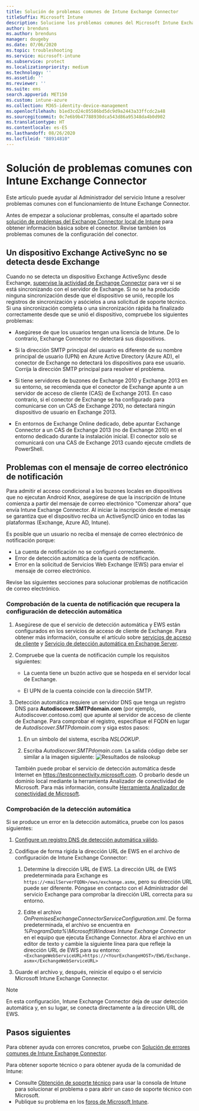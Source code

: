 ```yaml
---
title: Solución de problemas comunes de Intune Exchange Connector
titleSuffix: Microsoft Intune
description: Solucione los problemas comunes del Microsoft Intune Exchange Connector local.
author: brenduns
ms.author: brenduns
manager: dougeby
ms.date: 07/06/2020
ms.topic: troubleshooting
ms.service: microsoft-intune
ms.subservice: protect
ms.localizationpriority: medium
ms.technology: ''
ms.assetid: ''
ms.reviewer: ''
ms.suite: ems
search.appverid: MET150
ms.custom: intune-azure
ms.collection: M365-identity-device-management
ms.openlocfilehash: b1ed3cd24c05586bd5dc9d9a2443a33ffcdc2a48
ms.sourcegitcommit: 0c7e6b9b47788930dca543d86a95348da4b0d902
ms.translationtype: HT
ms.contentlocale: es-ES
ms.lasthandoff: 08/26/2020
ms.locfileid: "88914810"
---
```

# <a name="resolve-common-problems-with-the-intune-exchange-connector"></a>Solución de problemas comunes con Intune Exchange Connector
 
Este artículo puede ayudar al Administrador del servicio Intune a resolver problemas comunes con el funcionamiento de Intune Exchange Connector.

Antes de empezar a solucionar problemas, consulte el apartado sobre [solución de problemas del Exchange Connector local de Intune](troubleshoot-exchange-connector.md) para obtener información básica sobre el conector. Revise también los problemas comunes de la configuración del conector.

## <a name="an-exchange-activesync-device-isnt-discovered-from-exchange"></a>Un dispositivo Exchange ActiveSync no se detecta desde Exchange

Cuando no se detecta un dispositivo Exchange ActiveSync desde Exchange, [supervise la actividad de Exchange Connector](exchange-connector-install.md#on-premises-intune-exchange-connector-high-availability-support) para ver si se está sincronizando con el servidor de Exchange. Si no se ha producido ninguna sincronización desde que el dispositivo se unió, recopile los registros de sincronización y asócielos a una solicitud de soporte técnico. Si una sincronización completa o una sincronización rápida ha finalizado correctamente desde que se unió el dispositivo, compruebe los siguientes problemas:

- Asegúrese de que los usuarios tengan una licencia de Intune. De lo contrario, Exchange Connector no detectará sus dispositivos.

- Si la dirección SMTP principal del usuario es diferente de su nombre principal de usuario (UPN) en Azure Active Directory (Azure AD), el conector de Exchange no detectará los dispositivos para ese usuario. Corrija la dirección SMTP principal para resolver el problema.

- Si tiene servidores de buzones de Exchange 2010 y Exchange 2013 en su entorno, se recomienda que el conector de Exchange apunte a un servidor de acceso de cliente (CAS) de Exchange 2013. En caso contrario, si el conector de Exchange se ha configurado para comunicarse con un CAS de Exchange 2010, no detectará ningún dispositivo de usuario en Exchange 2013.

- En entornos de Exchange Online dedicado, debe apuntar Exchange Connector a un CAS de Exchange 2013 (no de Exchange 2010) en el entorno dedicado durante la instalación inicial. El conector solo se comunicará con una CAS de Exchange 2013 cuando ejecute cmdlets de PowerShell.

## <a name="problems-with-the-notification-email-message"></a>Problemas con el mensaje de correo electrónico de notificación

Para admitir el acceso condicional a los buzones locales en dispositivos que no ejecutan Android Knox, asegúrese de que la inscripción de Intune comienza a partir del mensaje de correo electrónico "Comenzar ahora" que envía Intune Exchange Connector. Al iniciar la inscripción desde el mensaje se garantiza que el dispositivo reciba un ActiveSyncID único en todas las plataformas (Exchange, Azure AD, Intune).

Es posible que un usuario no reciba el mensaje de correo electrónico de notificación porque:

- La cuenta de notificación no se configuró correctamente.
- Error de detección automática de la cuenta de notificación.
- Error en la solicitud de Servicios Web Exchange (EWS) para enviar el mensaje de correo electrónico.

Revise las siguientes secciones para solucionar problemas de notificación de correo electrónico.

### <a name="check-the-notification-account-that-retrieves-autodiscover-settings"></a>Comprobación de la cuenta de notificación que recupera la configuración de detección automática

1. Asegúrese de que el servicio de detección automática y EWS están configurados en los servicios de acceso de cliente de Exchange. Para obtener más información, consulte el artículo sobre [servicios de acceso de cliente](/Exchange/architecture/client-access/client-access) y [Servicio de detección automática en Exchange Server](/Exchange/architecture/client-access/autodiscover?view=exchserver-2019).

2. Compruebe que la cuenta de notificación cumple los requisitos siguientes:

   - La cuenta tiene un buzón activo que se hospeda en el servidor local de Exchange.

   - El UPN de la cuenta coincide con la dirección SMTP.

3. Detección automática requiere un servidor DNS que tenga un registro DNS para **Autodiscover.SMTPdomain.com** (por ejemplo, Autodiscover.contoso.com) que apunte al servidor de acceso de cliente de Exchange. Para comprobar el registro, especifique el FQDN en lugar de *Autodiscover.SMTPdomain.com* y siga estos pasos:

   1. En un símbolo del sistema, escriba *NSLOOKUP*.

   2. Escriba *Autodiscover.SMTPdomain.com*. La salida código debe ser similar a la imagen siguiente: ![Resultados de nslookup](./media/troubleshoot-exchange-connector-common-problems/nslookup-results.png
      )

   También puede probar el servicio de detección automática desde Internet en https://testconnectivity.microsoft.com. O probarlo desde un dominio local mediante la herramienta Analizador de conectividad de Microsoft. Para más información, consulte [Herramienta Analizador de conectividad de Microsoft](/previous-versions/office/exchange-remote-connectivity/jj851141(v=exchg.80)).


### <a name="check-autodiscover"></a>Comprobación de la detección automática

Si se produce un error en la detección automática, pruebe con los pasos siguientes:

1. [Configure un registro DNS de detección automática válido](/previous-versions/exchange-server/exchange-150/mt473798(v=exchg.150)).

2. Codifique de forma rígida la dirección URL de EWS en el archivo de configuración de Intune Exchange Connector:

   1. Determine la dirección URL de EWS. La dirección URL de EWS predeterminada para Exchange es `https://<mailServerFQDN>/ews/exchange.asmx`, pero su dirección URL puede ser diferente. Póngase en contacto con el Administrador del servicio Exchange para comprobar la dirección URL correcta para su entorno.

   2. Edite el archivo *OnPremisesExchangeConnectorServiceConfiguration.xml*. De forma predeterminada, el archivo se encuentra en *%ProgramData%\Microsoft\Windows Intune Exchange Connector* en el equipo que ejecuta Exchange Connector. Abra el archivo en un editor de texto y cambie la siguiente línea para que refleje la dirección URL de EWS para su entorno: `<ExchangeWebServiceURL>https://<YourExchangeHOST>/EWS/Exchange.asmx</ExchangeWebServiceURL>`

3. Guarde el archivo y, después, reinicie el equipo o el servicio Microsoft Intune Exchange Connector.

>[!NOTE]
> En esta configuración, Intune Exchange Connector deja de usar detección automática y, en su lugar, se conecta directamente a la dirección URL de EWS.

## <a name="next-steps"></a>Pasos siguientes

Para obtener ayuda con errores concretos, pruebe con [Solución de errores comunes de Intune Exchange Connector](troubleshoot-exchange-connector-common-errors.md).

Para obtener soporte técnico o para obtener ayuda de la comunidad de Intune:

- Consulte [Obtención de soporte técnico](../fundamentals/get-support.md) para usar la consola de Intune para solucionar el problema o para abrir un caso de soporte técnico con Microsoft.
- Publique su problema en los [foros de Microsoft Intune](https://social.technet.microsoft.com/Forums/home?forum=microsoftintuneprod).